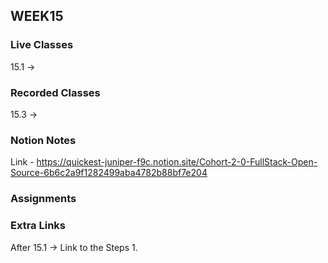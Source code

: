 ## WEEK15

### Live Classes
15.1 -> 


### Recorded Classes
15.3 -> 


### Notion Notes
Link - https://quickest-juniper-f9c.notion.site/Cohort-2-0-FullStack-Open-Source-6b6c2a9f1282499aba4782b88bf7e204


### Assignments



### Extra Links
After 15.1 -> 
Link to the Steps
1.